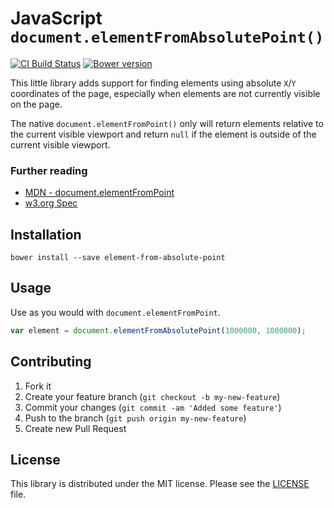 # JavaScript `document.elementFromAbsolutePoint()`

[![CI Build Status](https://secure.travis-ci.org/kylewelsby/element-from-absolute-point.png?branch=master)][travis]
[![Bower version](https://badge.fury.io/bo/element-from-absolute-point.png)][bower]

This little library adds support for finding elements using absolute `X`/`Y` coordinates of the page, especially when elements are not currently visible on the page. 

The native `document.elementFromPoint()` only will return elements relative to the current visible viewport and return `null` if the element is outside of the current visible viewport.

### Further reading

* [MDN - document.elementFromPoint](https://developer.mozilla.org/en-US/docs/Web/API/document.elementFromPoint)
* [w3.org Spec](http://dev.w3.org/csswg/cssom-view/#dom-document-elementfrompoint)

## Installation

    bower install --save element-from-absolute-point
    
## Usage

Use as you would with `document.elementFromPoint`.

```javascript
var element = document.elementFromAbsolutePoint(1000000, 1000000);
```

## Contributing

1. Fork it
2. Create your feature branch (`git checkout -b my-new-feature`)
3. Commit your changes (`git commit -am 'Added some feature'`)
4. Push to the branch (`git push origin my-new-feature`)
5. Create new Pull Request

## License

This library is distributed under the MIT license.  Please see the [LICENSE](https://github.com/kylewelsby/element-from-absolute-point/LICENSE.md) file.

[travis]:http://travis-ci.org/kylewelsby/element-from-absolute-point
[bower]:http://badge.fury.io/bo/element-from-absolute-point
